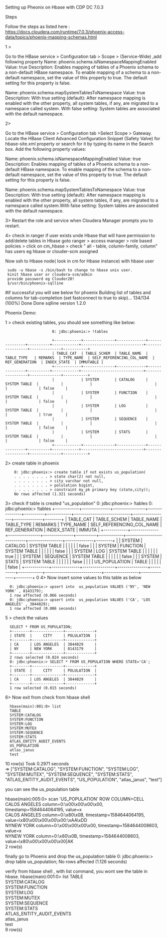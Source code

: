 
Setting up Pheonix on Hbase with CDP DC 7.0.3 

Steps

Follow the steps as listed here : https://docs.cloudera.com/runtime/7.0.3/phoenix-access-data/topics/phoenix-mapping-schemas.html


1 > 

Go to the HBase service > Configuration tab > Scope > (Service-Wide) ,add following property
Name: phoenix.schema.isNamespaceMappingEnabled
Value: true
Description: Enables mapping of tables of a Phoenix schema to a non-default HBase namespace. To enable mapping of a schema to a non-default namespace, set the value of this property to true. The default setting for this property is false.

Name: phoenix.schema.mapSystemTablesToNamespace
Value: true
Description: With true setting (default): After namespace mapping is enabled with the other property, all system tables, if any, are migrated to a namespace called system. With false setting: System tables are associated with the default namespace.

2> 

Go to the HBase service > Configuration tab >Select Scope > Gateway.
Locate the HBase Client Advanced Configuration Snippet (Safety Valve) for hbase-site.xml property or search for it by typing its name in the Search box.
Add the following property values:

Name: phoenix.schema.isNamespaceMappingEnabled
Value: true
Description: Enables mapping of tables of a Phoenix schema to a non-default HBase namespace. To enable mapping of the schema to a non-default namespace, set the value of this property to true. The default setting for this property is false.




Name: phoenix.schema.mapSystemTablesToNamespace
Value: true
Description: With true setting (default): After namespace mapping is enabled with the other property, all system tables, if any, are migrated to a namespace called system.With false setting: System tables are associated with the default namespace.


3> Restart the role and service when Cloudera Manager prompts you to restart.


4> check in ranger if user exists unde Hbase that will have permission to add/delete tables in Hbase
goto ranger > access manager > role based policies > click on cm_hbase > check "	all - table, column-family, column" has users
eg hbase or clouder-scm assigned 


Now ssh to Hbase node( look in cm for Hbase instance) with hbase user

     sudo -u hbase -s /bin/bash to change to hbase unix user.
     kinit hbase user or cloudera-scm/admin
     provide password eg Clouder20!
     $/usr/bin/phoenix-sqlline

#if successful you will see below for phoenix
     Building list of tables and columns for tab-completion (set fastconnect to true to skip)...
     134/134 (100%) Done
     Done
     sqlline version 1.2.0

Phoenix Demo:

1 > check existing tables, you should see something like below:

                         0: jdbc:phoenix:> !tables

                         +------------+--------------+-------------+---------------+----------+------------+----------------------------+-----------------+--------------+-----------+
                         | TABLE_CAT  | TABLE_SCHEM  | TABLE_NAME  |  TABLE_TYPE   | REMARKS  | TYPE_NAME  | SELF_REFERENCING_COL_NAME  | REF_GENERATION  | INDEX_STATE  | IMMUTABLE |
                         +------------+--------------+-------------+---------------+----------+------------+----------------------------+-----------------+--------------+-----------+
                         |            | SYSTEM       | CATALOG     | SYSTEM TABLE  |          |            |                            |                 |              | false     |
                         |            | SYSTEM       | FUNCTION    | SYSTEM TABLE  |          |            |                            |                 |              | false     |
                         |            | SYSTEM       | LOG         | SYSTEM TABLE  |          |            |                            |                 |              | true      |
                         |            | SYSTEM       | SEQUENCE    | SYSTEM TABLE  |          |            |                            |                 |              | false     |
                         |            | SYSTEM       | STATS       | SYSTEM TABLE  |          |            |                            |                 |              | false     |
                         +------------+--------------+-------------+---------------+----------+------------+----------------------------+-----------------+--------------+-----------+

2> create table in phoenix

        0: jdbc:phoenix:> create table if not exists us_population(
        . . . . . . . . > state char(2) not null,
        . . . . . . . . > city varchar not null,
        . . . . . . . . > polulation bigint,
        . . . . . . . . > constraint my_pk primary key (state,city));
        No rows affected (1.321 seconds)

3> check if table is created "us_population"
     0: jdbc:phoenix:> !tables
   0: jdbc:phoenix:> !tables
     +------------+--------------+----------------+---------------+----------+------------+----------------------------+-----------------+--------------+--------+
     | TABLE_CAT  | TABLE_SCHEM  |   TABLE_NAME   |  TABLE_TYPE   | REMARKS  | TYPE_NAME  | SELF_REFERENCING_COL_NAME  | REF_GENERATION  | INDEX_STATE  | IMMUTA |
     +------------+--------------+----------------+---------------+----------+------------+----------------------------+-----------------+--------------+--------+
     |            | SYSTEM       | CATALOG        | SYSTEM TABLE  |          |            |                            |                 |              | false  |
     |            | SYSTEM       | FUNCTION       | SYSTEM TABLE  |          |            |                            |                 |              | false  |
     |            | SYSTEM       | LOG            | SYSTEM TABLE  |          |            |                            |                 |              | true   |
     |            | SYSTEM       | SEQUENCE       | SYSTEM TABLE  |          |            |                            |                 |              | false  |
     |            | SYSTEM       | STATS          | SYSTEM TABLE  |          |            |                            |                 |              | false  |
     |            |              | US_POPULATION  | TABLE         |          |            |                            |                 |              | false  |
     +------------+--------------+----------------+---------------+----------+------------+----------------------------+-----------------+--------------+--------+
0
4> Now insert some values to this table as below

      0: jdbc:phoenix:> upsert into  us_population VALUES ('NY', 'NEW YORK' , 8143179);
      1 row affected (0.066 seconds)
      0: jdbc:phoenix:> upsert into  us_population VALUES ('CA', 'LOS ANGELES' , 3844829);
      1 row affected (0.006 seconds)

5 > check the values 

      SELECT * FROM US_POPULATION;
      +--------+--------------+-------------+
      | STATE  |     CITY     | POLULATION  |
      +--------+--------------+-------------+
      | CA     | LOS ANGELES  | 3844829     |
      | NY     | NEW YORK     | 8143179     |
      +--------+--------------+-------------+
      2 rows selected (0.024 seconds)
      0: jdbc:phoenix:> SELECT * FROM US_POPULATION WHERE STATE='CA';
      +--------+--------------+-------------+
      | STATE  |     CITY     | POLULATION  |
      +--------+--------------+-------------+
      | CA     | LOS ANGELES  | 3844829     |
      +--------+--------------+-------------+
      1 row selected (0.015 seconds)



6> 
Now exit from check from hbase shell 

      hbase(main):001:0> list
      TABLE                                                                                                                                                        
      SYSTEM:CATALOG                                                                                                                                               
      SYSTEM:FUNCTION                                                                                                                                              
      SYSTEM:LOG                                                                                                                                                   
      SYSTEM:MUTEX                                                                                                                                                 
      SYSTEM:SEQUENCE                                                                                                                                              
      SYSTEM:STATS                                                                                                                                                 
      ATLAS_ENTITY_AUDIT_EVENTS                                                                                                                                    
      US_POPULATION                                                                                                                                                
      atlas_janus                                                                                                                                                  
      test                                                                                                                                                         
10 row(s)
Took 0.2971 seconds                                                                                                                                          
=> ["SYSTEM:CATALOG", "SYSTEM:FUNCTION", "SYSTEM:LOG", "SYSTEM:MUTEX", "SYSTEM:SEQUENCE", "SYSTEM:STATS", "ATLAS_ENTITY_AUDIT_EVENTS", "US_POPULATION", "atlas_janus", "test"]

you can see the us_population table 


   hbase(main):005:0> scan 'US_POPULATION'
   ROW                                      COLUMN+CELL                                                                                                         
    CALOS ANGELES                           column=0:\x00\x00\x00\x00, timestamp=1584644064195, value=x                                                         
    CALOS ANGELES                           column=0:\x80\x0B, timestamp=1584644064195, value=\x80\x00\x00\x00\x00:\xAA\xDD                                     
    NYNEW YORK                              column=0:\x00\x00\x00\x00, timestamp=1584644008603, value=x                                                         
    NYNEW YORK                              column=0:\x80\x0B, timestamp=1584644008603, value=\x80\x00\x00\x00\x00|AK                                           
   2 row(s)

finally go to Phoenix and drop the us_population table
     0: jdbc:phoenix:> drop table us_population;
     No rows affected (1.126 seconds)

verify from hbase shell , with list command, you wont see the table in hbase.
   hbase(main):001:0> list
   TABLE                                                                                                                                                        
   SYSTEM:CATALOG                                                                                                                                               
   SYSTEM:FUNCTION                                                                                                                                              
   SYSTEM:LOG                                                                                                                                                   
   SYSTEM:MUTEX                                                                                                                                                 
   SYSTEM:SEQUENCE                                                                                                                                              
   SYSTEM:STATS                                                                                                                                                 
   ATLAS_ENTITY_AUDIT_EVENTS                                                                                                                                    
   atlas_janus                                                                                                                                                  
   test                                                                                                                                                         
   9 row(s)
